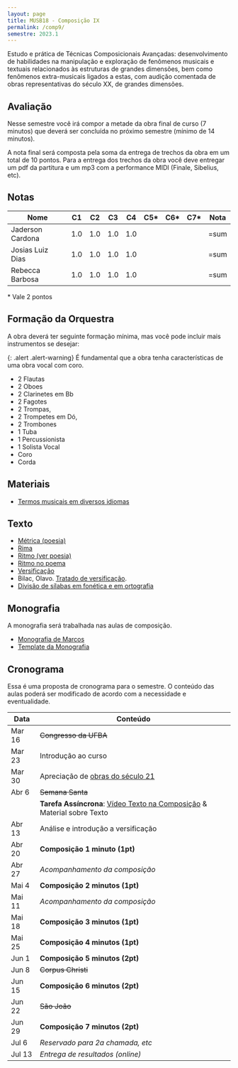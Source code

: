 ```yaml
---
layout: page
title: MUSB18 - Composição IX
permalink: /comp9/
semestre: 2023.1
---
```


Estudo e prática de Técnicas Composicionais Avançadas: desenvolvimento de
habilidades na manipulação e exploração de fenômenos musicais e textuais
relacionados às estruturas de grandes dimensões, bem como fenômenos
extra-musicais ligados a estas, com audição comentada de obras representativas
do século XX, de grandes dimensões.


## Avaliação

Nesse semestre você irá compor a metade da obra final de curso (7 minutos) que
deverá ser concluída no próximo semestre (mínimo de 14 minutos).

A nota final será composta pela soma da entrega de trechos da obra em um total
de 10 pontos. Para a entrega dos trechos da obra você deve entregar um pdf da
partitura e um mp3 com a performance MIDI (Finale, Sibelius, etc).

## Notas

| Nome             | C1  | C2  | C3  | C4  | C5* | C6* | C7* | Nota |
|------------------|-----|-----|-----|-----|-----|-----|-----|------|
| Jaderson Cardona | 1.0 | 1.0 | 1.0 | 1.0 |     |     |     | =sum |
| Josias Luiz Dias | 1.0 | 1.0 | 1.0 | 1.0 |     |     |     | =sum |
| Rebecca Barbosa  | 1.0 | 1.0 | 1.0 | 1.0 |     |     |     | =sum |

\* Vale 2 pontos

## Formação da Orquestra

A obra deverá ter seguinte formação mínima, mas você pode incluir mais
instrumentos se desejar:

{: .alert .alert-warning}
É fundamental que a obra tenha características de uma obra vocal com coro.

- 2 Flautas
- 2 Oboes
- 2 Clarinetes em Bb
- 2 Fagotes
- 2 Trompas,
- 2 Trompetes em Dó,
- 2 Trombones
- 1 Tuba
- 1 Percussionista
- 1 Solista Vocal
- Coro
- Corda

## Materiais

- [Termos musicais em diversos idiomas](https://web.library.yale.edu/cataloging/music/instname)

## Texto

- [Métrica (poesia)](http://pt.wikipedia.org/wiki/Métrica_(poesia))
- [Rima](http://pt.wikipedia.org/wiki/Rima)
- [Ritmo (ver poesia)](http://pt.wikipedia.org/wiki/Ritmo)
- [Ritmo no poema](http://pt.wikipedia.org/wiki/Ritmo_no_poema)
- [Versificação](http://pt.wikipedia.org/wiki/Versificação)
- Bilac, Olavo. [Tratado de versificação](https://digital.bbm.usp.br/handle/bbm/4711).
- [Divisão de sílabas em fonética e em ortografia](http://www.academia.org.br/artigos/divisao-de-silabas-em-fonetica-e-em-ortografia)


## Monografia

A monografia será trabalhada nas aulas de composição.

- [Monografia de Marcos][10]
- [Template da Monografia][11]

[10]: https://www.icloud.com/iclouddrive/05eWqDQICE5DhqCRJh7LxuoBw#Monografia_Marcos_Sampaio
[11]: https://www.dropbox.com/scl/fi/ljxzu5imnuicne8gsfp9q/Template.docx?dl=0&rlkey=cplhwh3g30et2z2f9541jcyrx

## Cronograma

Essa é uma proposta de cronograma para o semestre. O conteúdo das aulas poderá
ser modificado de acordo com a necessidade e eventualidade.

| Data   | Conteúdo                                                                      |
|--------|-------------------------------------------------------------------------------|
| Mar 16 | <del>Congresso da UFBA</del>                                                  |
| Mar 23 | Introdução ao curso                                                           |
| Mar 30 | Apreciação de [obras do século 21][31]                                        |
| Abr 6  | <del>Semana Santa</del>                                                       |
|        | **Tarefa Assíncrona**: [Vídeo Texto na Composição][30] & Material sobre Texto |
| Abr 13 | Análise e introdução a versificação                                           |
| Abr 20 | **Composição 1 minuto (1pt)**                                                 |
| Abr 27 | _Acompanhamento da composição_                                                |
| Mai 4  | **Composição 2 minutos (1pt)**                                                |
| Mai 11 | _Acompanhamento da composição_                                                |
| Mai 18 | **Composição 3 minutos (1pt)**                                                |
| Mai 25 | **Composição 4 minutos (1pt)**                                                |
| Jun 1  | **Composição 5 minutos (2pt)**                                                |
| Jun 8  | <del>Corpus Christi</del>                                                     |
| Jun 15 | **Composição 6 minutos (2pt)**                                                |
| Jun 22 | <del>São João</del>                                                           |
| Jun 29 | **Composição 7 minutos (2pt)**                                                |
| Jul 6  | _Reservado para 2a chamada, etc_                                              |
| Jul 13 | _Entrega de resultados (online)_                                              |

[30]: https://www.youtube.com/watch?v=G77TeUWKSQs
[31]: /pages/sec21/
